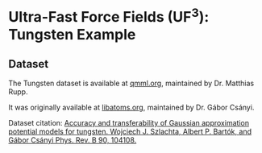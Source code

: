 # Ultra-Fast Force Fields (UF<sup>3</sup>): Tungsten Example

## Dataset

The Tungsten dataset is available at [qmml.org](https://qmml.org/datasets.html), maintained by Dr. Matthias Rupp.

It was originally available at [libatoms.org](http://www.libatoms.org/Home/DataRepository), maintained by Dr. Gábor Csányi.

Dataset citation: 
[Accuracy and transferability of Gaussian approximation potential models for tungsten. Wojciech J. Szlachta, Albert P. Bartók, and Gábor Csányi
Phys. Rev. B 90, 104108.](https://doi.org/10.1103/physrevb.90.104108)

